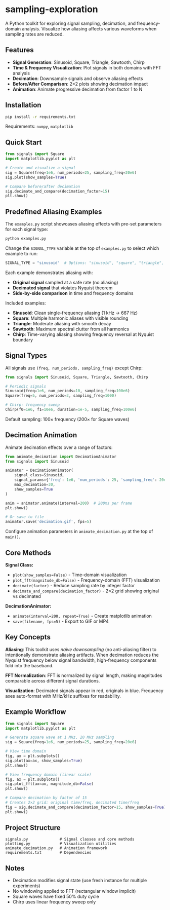 # sampling-exploration

A Python toolkit for exploring signal sampling, decimation, and frequency-domain analysis. Visualize how aliasing affects various waveforms when sampling rates are reduced.

## Features

- **Signal Generation**: Sinusoid, Square, Triangle, Sawtooth, Chirp
- **Time & Frequency Visualization**: Plot signals in both domains with FFT analysis
- **Decimation**: Downsample signals and observe aliasing effects
- **Before/After Comparison**: 2×2 plots showing decimation impact
- **Animation**: Animate progressive decimation from factor 1 to N

## Installation

```bash
pip install -r requirements.txt
```

Requirements: `numpy`, `matplotlib`

## Quick Start

```python
from signals import Square
import matplotlib.pyplot as plt

# Create and visualize a signal
sig = Square(freq=1e6, num_periods=25, sampling_freq=20e6)
sig.plot(show_samples=True)

# Compare before/after decimation
sig.decimate_and_compare(decimation_factor=15)
plt.show()
```

## Predefined Aliasing Examples

The `examples.py` script showcases aliasing effects with pre-set parameters for each signal type:

```bash
python examples.py
```

Change the `SIGNAL_TYPE` variable at the top of `examples.py` to select which example to run:

```python
SIGNAL_TYPE = "sinusoid"  # Options: "sinusoid", "square", "triangle", "sawtooth", "chirp"
```

Each example demonstrates aliasing with:
- **Original signal** sampled at a safe rate (no aliasing)
- **Decimated signal** that violates Nyquist theorem
- **Side-by-side comparison** in time and frequency domains

Included examples:
- **Sinusoid**: Clean single-frequency aliasing (1 kHz → 667 Hz)
- **Square**: Multiple harmonic aliases with visible rounding
- **Triangle**: Moderate aliasing with smooth decay
- **Sawtooth**: Maximum spectral clutter from all harmonics
- **Chirp**: Time-varying aliasing showing frequency reversal at Nyquist boundary

## Signal Types

All signals use `(freq, num_periods, sampling_freq)` except Chirp:

```python
from signals import Sinusoid, Square, Triangle, Sawtooth, Chirp

# Periodic signals
Sinusoid(freq=1e6, num_periods=10, sampling_freq=100e6)
Square(freq=5, num_periods=3, sampling_freq=1000)

# Chirp: frequency sweep
Chirp(f0=1e6, f1=10e6, duration=1e-5, sampling_freq=100e6)
```

Default sampling: 100× frequency (200× for Square waves)

## Decimation Animation

Animate decimation effects over a range of factors:

```python
from animate_decimation import DecimationAnimator
from signals import Sinusoid

animator = DecimationAnimator(
    signal_class=Sinusoid,
    signal_params={'freq': 1e6, 'num_periods': 25, 'sampling_freq': 20e6},
    max_decimation=30,
    show_samples=True
)

anim = animator.animate(interval=200)  # 200ms per frame
plt.show()

# Or save to file
animator.save('decimation.gif', fps=5)
```

Configure animation parameters in `animate_decimation.py` at the top of `main()`.

## Core Methods

**Signal Class:**
- `plot(show_samples=False)` - Time-domain visualization
- `plot_fft(magnitude_db=False)` - Frequency-domain (FFT) visualization
- `decimate(factor)` - Reduce sampling rate by integer factor
- `decimate_and_compare(decimation_factor)` - 2×2 grid showing original vs decimated

**DecimationAnimator:**
- `animate(interval=200, repeat=True)` - Create matplotlib animation
- `save(filename, fps=5)` - Export to GIF or MP4

## Key Concepts

**Aliasing**: This toolkit uses *naive downsampling* (no anti-aliasing filter) to intentionally demonstrate aliasing artifacts. When decimation reduces the Nyquist frequency below signal bandwidth, high-frequency components fold into the baseband.

**FFT Normalization**: FFT is normalized by signal length, making magnitudes comparable across different signal durations.

**Visualization**: Decimated signals appear in red, originals in blue. Frequency axes auto-format with MHz/kHz suffixes for readability.

## Example Workflow

```python
from signals import Square
import matplotlib.pyplot as plt

# Generate square wave at 1 MHz, 20 MHz sampling
sig = Square(freq=1e6, num_periods=25, sampling_freq=20e6)

# View time domain
fig, ax = plt.subplots()
sig.plot(ax=ax, show_samples=True)
plt.show()

# View frequency domain (linear scale)
fig, ax = plt.subplots()
sig.plot_fft(ax=ax, magnitude_db=False)
plt.show()

# Compare decimation by factor of 15
# Creates 2×2 grid: original time/freq, decimated time/freq
fig = sig.decimate_and_compare(decimation_factor=15, show_samples=True)
plt.show()
```

## Project Structure

```
signals.py              # Signal classes and core methods
plotting.py             # Visualization utilities
animate_decimation.py   # Animation framework
requirements.txt        # Dependencies
```

## Notes

- Decimation modifies signal state (use fresh instance for multiple experiments)
- No windowing applied to FFT (rectangular window implicit)
- Square waves have fixed 50% duty cycle
- Chirp uses linear frequency sweep only
